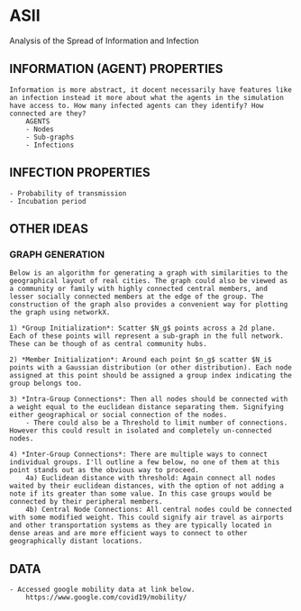 # ASII
Analysis of the Spread of Information and Infection

## INFORMATION (AGENT) PROPERTIES
	Information is more abstract, it docent necessarily have features like an infection instead it more about what the agents in the simulation have access to. How many infected agents can they identify? How connected are they?
		AGENTS
		- Nodes
		- Sub-graphs
		- Infections
		
		
		

## INFECTION PROPERTIES
	- Probability of transmission 
	- Incubation period


## OTHER IDEAS
### GRAPH GENERATION
	Below is an algorithm for generating a graph with similarities to the geographical layout of real cities. The graph could also be viewed as a community or family with highly connected central members, and lesser socially connected members at the edge of the group. The construction of the graph also provides a convenient way for plotting the graph using networkX.
	
	1) *Group Initialization*: Scatter $N_g$ points across a 2d plane. Each of these points will represent a sub-graph in the full network. These can be though of as central community hubs.
	
	2) *Member Initialization*: Around each point $n_g$ scatter $N_i$ points with a Gaussian distribution (or other distribution). Each node assigned at this point should be assigned a group index indicating the group belongs too.
	
	3) *Intra-Group Connections*: Then all nodes should be connected with a weight equal to the euclidean distance separating them. Signifying either geographical or social connection of the nodes. 
		- There could also be a Threshold to limit number of connections. However this could result in isolated and completely un-connected nodes. 
		
	4) *Inter-Group Connections*: There are multiple ways to connect individual groups. I'll outline a few below, no one of them at this point stands out as the obvious way to proceed.
		4a) Euclidean distance with threshold: Again connect all nodes waited by their euclidean distances, with the option of not adding a note if its greater than some value. In this case groups would be connected by their peripheral members.
		4b) Central Node Connections: All central nodes could be connected with some modified weight. This could signify air travel as airports and other transportation systems as they are typically located in dense areas and are more efficient ways to connect to other geographically distant locations.



## DATA
	- Accessed google mobility data at link below.
		https://www.google.com/covid19/mobility/

